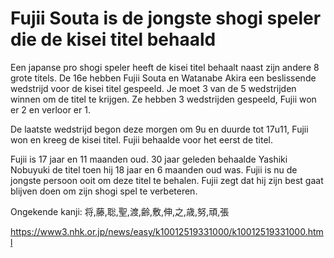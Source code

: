 # Fujii Souta is de jongste shogi speler die de kisei titel behaald

Een japanse pro shogi speler heeft de kisei titel behaalt naast zijn andere 8 grote titels.
De 16e hebben Fujii Souta en Watanabe Akira een beslissende wedstrijd voor de kisei titel gespeeld.
Je moet 3 van de 5 wedstrijden winnen om de titel te krijgen.
Ze hebben 3 wedstrijden gespeeld, Fujii won er 2 en verloor er 1.

De laatste wedstrijd begon deze morgen om 9u en duurde tot 17u11, Fujii won en kreeg de kisei titel. Fujii behaalde voor het eerst de titel.

Fujii is 17 jaar en 11 maanden oud. 30 jaar geleden behaalde Yashiki Nobuyuki de titel toen hij 18 jaar en 6 maanden oud was. Fujii is nu de jongste persoon ooit om deze titel te behalen.
Fujii zegt dat hij zijn best gaat blijven doen om zijn shogi spel te verbeteren.

Ongekende kanji: 将,藤,聡,聖,渡,齢,敷,伸,之,歳,努,頑,張

<https://www3.nhk.or.jp/news/easy/k10012519331000/k10012519331000.html>
